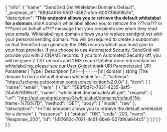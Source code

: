 {
  "info": {
    "name": "SendGrid Get Whitelabel Domains Default",
    "_postman_id": "88d44616-5507-4587-afcb-600736b99b3b",
    "description": "**This endpoint allows you to retrieve the default whitelabel for a domain.**\n\nA domain whitelabel allows you to remove the ???via??? or ???sent on behalf of??? message that your recipients see when they read your emails. Whitelabeling a domain allows you to replace sendgrid.net with your personal sending domain. You will be required to create a subdomain so that SendGrid can generate the DNS records which you must give to your host provider. If you choose to use Automated Security, SendGrid will provide you with 3 CNAME records. If you turn Automated Security off, you will be given 2 TXT records and 1 MX record.\n\nFor more information on whitelabeling, please see our [User Guide](https://sendgrid.com/docs/User_Guide/Settings/Whitelabel/index.html)\n\n## URI Parameters\n| URI Parameter   | Type   | Description  |\n|---|---|---|\n| domain | string  |The domain to find a default domain whitelabel for. |",
    "schema": "https://schema.getpostman.com/json/collection/v2.0.0/"
  },
  "item": [
    {
      "name": "email",
      "item": [
        {
          "id": "568f9d7c-7831-4235-8af5-24ab970f89cd",
          "name": "whitelabel.domains.default.get",
          "request": {
            "url": "http://api.sendgrid.com/v3/whitelabel/domains/default?No Name=%7B%7D",
            "method": "GET",
            "body": {
              "mode": "raw"
            },
            "description": "**This endpoint allows you to retrieve the default whitelabel for a domain"
          },
          "response": [
            {
              "status": "OK",
              "code": 200,
              "name": "Response_200",
              "id": "1d17692c-7021-4c61-8be6-927d90a644c5"
            }
          ]
        }
      ]
    }
  ]
}